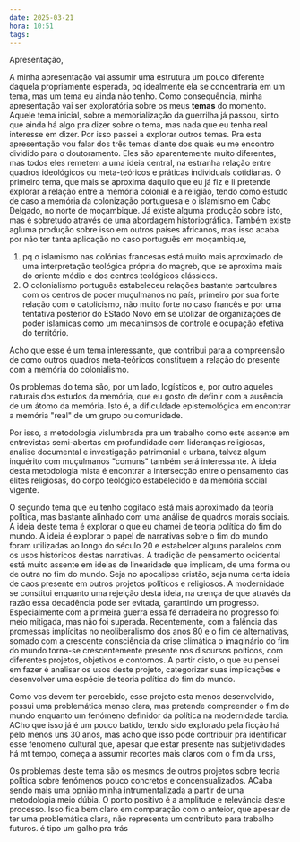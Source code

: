 ```yaml
---
date: 2025-03-21
hora: 10:51
tags:
---
```





Apresentação,


A minha apresentação vai assumir uma estrutura um pouco diferente daquela propriamente esperada, pq idealmente ela se concentraria em um tema, mas um tema eu ainda não tenho. Como consequência, minha apresentação vai ser exploratória sobre os meus **temas** do momento. Aquele tema inicial, sobre a memorialização da guerrilha já passou, sinto que ainda há algo pra dizer sobre o tema, mas nada que eu tenha real interesse em dizer. Por isso passei a explorar outros temas. 
Pra esta apresentação vou falar dos três temas diante dos quais eu me encontro dividido para o doutoramento. 
Eles são aparentemente muito diferentes, mas todos eles remetem a uma ideia central, na estranha relação entre quadros ideológicos ou meta-teóricos e práticas individuais cotidianas. 
O primeiro tema, que mais se aproxima daquilo que eu já fiz e li pretende explorar a relação entre a memória colonial e a religião, tendo como estudo de caso a memória da colonização portuguesa e o islamismo em Cabo Delgado, no norte de moçambique. Já existe alguma produção sobre isto, mas é sobretudo através de uma abordagem historiográfica. Também existe agluma produção sobre isso em outros países africanos, mas isso acaba por não ter tanta aplicação no caso português em moçambique, 
1. pq o islamismo nas colónias francesas está muito mais aproximado de uma interpretação teológica própria do magreb, que se aproxima mais do oriente médio e dos centros teológicos clássicos. 
2. O colonialismo português estabeleceu relações bastante partculares com os centros de poder muçulmanos no país, primeiro por sua forte relação com o catolicismo, não muito forte no caso francês e por uma tentativa posterior do EStado Novo em se utolizar de organizações de poder islamicas como um mecanimsos de controle e ocupação efetiva do território. 



Acho que esse é um tema interessante, que contribui para a compreensão de como outros quadros meta-teóricos constituem a relação do presente com a memória do colonialismo. 

Os problemas do tema são, por um lado, logísticos e, por outro aqueles naturais dos estudos da memória, que eu gosto de definir com a ausência de um átomo da memória. Isto é, a dificuldade epistemológica em encontrar a memória "real" de um grupo ou comunidade. 

Por isso, a metodologia vislumbrada pra um trabalho como este assente em entrevistas semi-abertas em profundidade com lideranças religiosas, análise documental e investigação patrimonial e urbana, talvez algum inquérito com muçulmanos "comuns" também será interessante. A ideia desta metodologia mista é encontrar a intersecção entre o pensamento das elites religiosas, do corpo teológico estabelecido e da memória social vigente.


O segundo tema que eu tenho cogitado está mais aproximado da teoria política, mas bastante alinhado com uma análise de quadros morais sociais. A ideia deste tema é explorar o que eu chamei de teoria política do fim do mundo. A ideia é explorar o papel de narrativas sobre o fim do mundo foram utilizadas ao longo do século 20 e estabelcer alguns paralelos com os usos históricos destas narrativas. 
A tradição de pensamento ocidental está muito assente em ideias de linearidade que implicam, de uma forma ou de outra no fim do mundo. Seja no apocalipse cristão, seja numa certa ideia de caos presente em outros projetos políticos e religiosos. A modernidade se constitui enquanto uma rejeição desta ideia, na crença de que através da razão essa decadência pode ser evitada, garantindo um progresso. Especialmente com a primeira guerra essa fé derradeira no progresso foi meio mitigada, mas não foi superada. 
Recentemente, com a falência das promessas implícitas no neoliberalismo dos anos 80 e o fim de alternativas, somado com a crescente consciência da crise climática o imaginário do fim do mundo torna-se crescentemente presente nos discursos poíticos, com diferentes projetos, objetivos e contornos. 
A partir disto, o que eu pensei em fazer é analisar os usos deste projeto, categorizar suas implicações e  desenvolver uma espécie de teoria política do fim do mundo. 

Como vcs devem ter percebido, esse projeto esta menos desenvolvido, possui uma problemática menso clara, mas pretende compreender o fim do mundo enquanto um fenómeno definidor da política na modernidade tardia. ACho que isso já é um pouco batido, tendo sido explorado pela ficção há pelo menos uns 30 anos, mas acho que isso pode contribuir pra identificar esse fenomeno cultural que, apesar que estar presente nas subjetividades há mt tempo, começa a assumir recortes mais claros com o fim da urss,

Os problemas deste tema são os mesmos de outros projetos sobre teoria política sobre fenómenos pouco concretos e concensualizados. ACaba sendo mais uma opnião minha intrumentalizada a partir de uma metodologia meio dúbia. O ponto positivo é a amplitude e relevância deste processo. Isso fica bem claro em comparação com o anteior, que apesar de ter uma problemática clara, não representa um contributo para trabalho futuros. é tipo um galho pra trás 